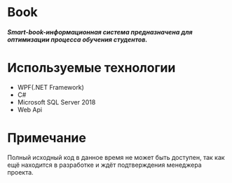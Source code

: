 # Book
<h5>Smart-book-информационная система предназначена для оптимизации процесса обучения студентов.</h5>
<h1>Используемые технологии</h1>
<ul>
     <li>WPF(.NET Framework)</li>
     <li>C#</li>
     <li>Microsoft SQL Server 2018</li>
     <li>Web Api</li>
</ul>
<h1>Примечание</h1>
Полный исходный код в данное время не может быть доступен, так как ещё находится в разработке и ждёт подтверждения менеджера проекта.

